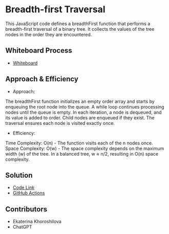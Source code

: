 # Breadth-first Traversal

This JavaScript code defines a breadthFirst function that performs a breadth-first traversal of a binary tree. It collects the values of the tree nodes in the order they are encountered.

## Whiteboard Process

- [Whiteboard](./BFT.png)

## Approach & Efficiency

- Approach:

The breadthFirst function initializes an empty order array and starts by enqueuing the root node into the queue.
A while loop continues processing nodes until the queue is empty.
In each iteration, a node is dequeued, and its value is added to order. Child nodes are enqueued if they exist.
The traversal ensures each node is visited exactly once.

- Efficiency:

Time Complexity: O(n) - The function visits each of the n nodes once.
Space Complexity: O(w) - The space complexity depends on the maximum width (w) of the tree. In a balanced tree, w ≈ n/2, resulting in O(n) space complexity.

## Solution

- [Code Link](../tree-breadth-first/index.js)
- [GitHub Actions](https://github.com/KatKho/tree-breadth-first/actions)

## Contributors

- Ekaterina Khoroshilova
- ChatGPT
